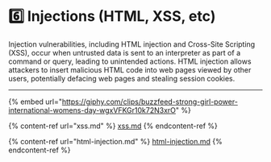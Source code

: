# 6️⃣ Injections (HTML, XSS, etc)

Injection vulnerabilities, including HTML injection and Cross-Site Scripting (XSS), occur when untrusted data is sent to an interpreter as part of a command or query, leading to unintended actions. HTML injection allows attackers to insert malicious HTML code into web pages viewed by other users, potentially defacing web pages and stealing session cookies.

***

{% embed url="https://giphy.com/clips/buzzfeed-strong-girl-power-international-womens-day-wgxVFKGr10k72N3xrO" %}

{% content-ref url="xss.md" %}
[xss.md](xss.md)
{% endcontent-ref %}

{% content-ref url="html-injection.md" %}
[html-injection.md](html-injection.md)
{% endcontent-ref %}
